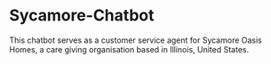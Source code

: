 # Sycamore-Chatbot
This chatbot serves as a customer service agent for Sycamore Oasis Homes, a care giving organisation based in Illinois, United States. 